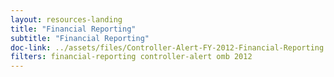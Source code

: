 ```yaml
---
layout: resources-landing 
title: "Financial Reporting"
subtitle: "Financial Reporting"
doc-link: ../assets/files/Controller-Alert-FY-2012-Financial-Reporting.pdf
filters: financial-reporting controller-alert omb 2012
---
```

